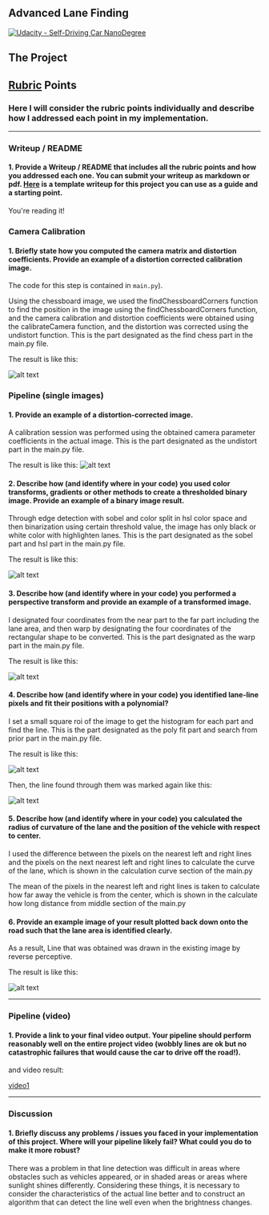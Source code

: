 ## Advanced Lane Finding
[![Udacity - Self-Driving Car NanoDegree](https://s3.amazonaws.com/udacity-sdc/github/shield-carnd.svg)](http://www.udacity.com/drive)

The Project
---

[//]: # (Image References)

[image1]: ./output_images/chess_undistort.jpg "Undistorted"
[image2]: ./output_images/road_undistort.jpg "Road Transformed"
[image3]: ./output_images/road_final_binary.jpg "Binary Example"
[image4]: ./output_images/road_warp.jpg "Warp Example"
[image5]: ./output_images/road_poly.jpg "Fit Visual"
[image6]: ./output_images/road_lane.jpg "Fit Visual"
[image7]: ./output_images/final_lane_result.jpg "Output"
[video1]: .output.mp4 "Video"

## [Rubric](https://review.udacity.com/#!/rubrics/571/view) Points

### Here I will consider the rubric points individually and describe how I addressed each point in my implementation.  

---

### Writeup / README

#### 1. Provide a Writeup / README that includes all the rubric points and how you addressed each one.  You can submit your writeup as markdown or pdf.  [Here](https://github.com/udacity/CarND-Advanced-Lane-Lines/blob/master/writeup_template.md) is a template writeup for this project you can use as a guide and a starting point.  

You're reading it!

### Camera Calibration

#### 1. Briefly state how you computed the camera matrix and distortion coefficients. Provide an example of a distortion corrected calibration image.

The code for this step is contained in `main.py`).

Using the chessboard image, we used the findChessboardCorners function to find the position in the image using the findChessboardCorners function, and the camera calibration and distortion coefficients were obtained using the calibrateCamera function, and the distortion was corrected using the undistort function. 
This is the part designated as the find chess part in the main.py file.

The result is like this:

![alt text][image1]

### Pipeline (single images)

#### 1. Provide an example of a distortion-corrected image.

A calibration session was performed using the obtained camera parameter coefficients in the actual image.
This is the part designated as the undistort part in the main.py file.

The result is like this:
![alt text][image2]

#### 2. Describe how (and identify where in your code) you used color transforms, gradients or other methods to create a thresholded binary image.  Provide an example of a binary image result.

Through edge detection with sobel and color split in hsl color space and then binarization using certain threshold value, the image has only black or white color with highlighten lanes.
This is the part designated as the sobel part and hsl part in the main.py file.

The result is like this:

![alt text][image3]

#### 3. Describe how (and identify where in your code) you performed a perspective transform and provide an example of a transformed image.

I designated four coordinates from the near part to the far part including the lane area, and then warp by designating the four coordinates of the rectangular shape to be converted.
This is the part designated as the warp part in the main.py file.

The result is like this:

![alt text][image4]

#### 4. Describe how (and identify where in your code) you identified lane-line pixels and fit their positions with a polynomial?

I set a small square roi of the image to get the histogram for each part and find the line.
This is the part designated as the poly fit part and search from prior part in the main.py file.

The result is like this:

![alt text][image5]

Then, the line found through them was marked again like this:

![alt text][image6]

#### 5. Describe how (and identify where in your code) you calculated the radius of curvature of the lane and the position of the vehicle with respect to center.

I used the difference between the pixels on the nearest left and right lines and the pixels on the next nearest left and right lines to calculate the curve of the lane, which is shown in the calculation curve section of the main.py

The mean of the pixels in the nearest left and right lines is taken to calculate how far away the vehicle is from the center, which is shown in the calculate how long distance from middle section of the main.py

#### 6. Provide an example image of your result plotted back down onto the road such that the lane area is identified clearly.

As a result, Line that was obtained was drawn in the existing image by reverse perceptive.

The result is like this:

![alt text][image7]

---

### Pipeline (video)

#### 1. Provide a link to your final video output.  Your pipeline should perform reasonably well on the entire project video (wobbly lines are ok but no catastrophic failures that would cause the car to drive off the road!).
and video result:

[video1]

---

### Discussion

#### 1. Briefly discuss any problems / issues you faced in your implementation of this project.  Where will your pipeline likely fail?  What could you do to make it more robust?

There was a problem in that line detection was difficult in areas where obstacles such as vehicles appeared, or in shaded areas or areas where sunlight shines differently.
Considering these things, it is necessary to consider the characteristics of the actual line better and to construct an algorithm that can detect the line well even when the brightness changes.

